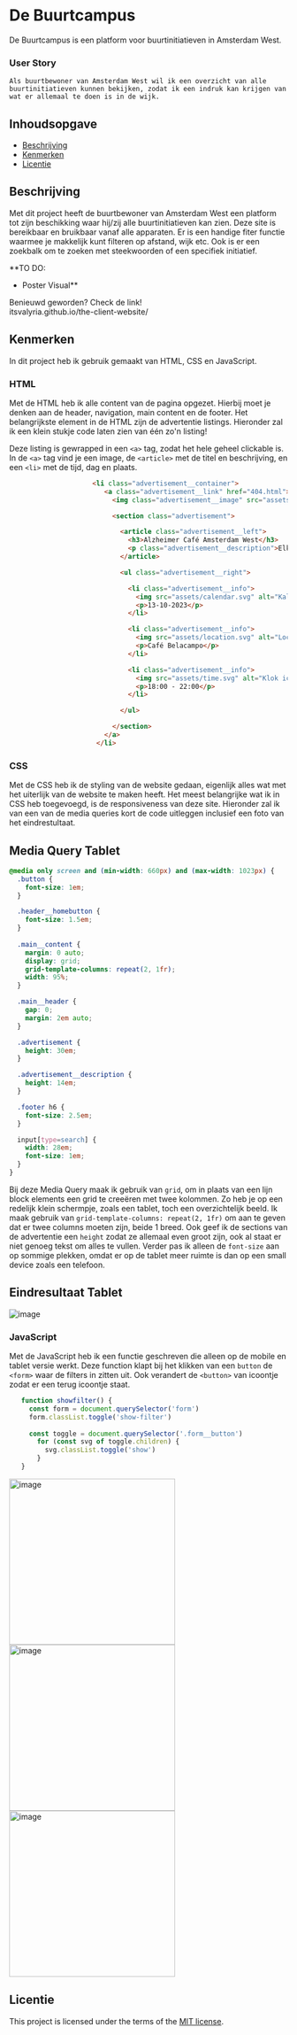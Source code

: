 # De Buurtcampus

De Buurtcampus is een platform voor buurtinitiatieven in Amsterdam West.

### User Story
```Als buurtbewoner van Amsterdam West wil ik een overzicht van alle buurtinitiatieven kunnen bekijken, zodat ik een indruk kan krijgen van wat er allemaal te doen is in de wijk.```

## Inhoudsopgave

  * [Beschrijving](#beschrijving)
  * [Kenmerken](#kenmerken)
  * [Licentie](#licentie)

## Beschrijving
Met dit project heeft de buurtbewoner van Amsterdam West een platform tot zijn beschikking waar hij/zij alle buurtinitiatieven kan zien. Deze site is bereikbaar en bruikbaar vanaf alle apparaten. Er is een handige fiter functie waarmee je makkelijk kunt filteren op afstand, wijk etc. Ook is er een zoekbalk om te zoeken met steekwoorden of een specifiek initiatief. 
<!-- Voeg een mooie poster visual toe 📸 -->
**TO DO:
- Poster Visual**

Benieuwd geworden? Check de link! <br>
itsvalyria.github.io/the-client-website/

## Kenmerken

In dit project heb ik gebruik gemaakt van HTML, CSS en JavaScript.

### HTML
Met de HTML heb ik alle content van de pagina opgezet. Hierbij moet je denken aan de header, navigation, main content en de footer. Het belangrijkste element in de HTML zijn de advertentie listings. Hieronder zal ik een klein stukje code laten zien van één zo'n listing!

Deze listing is gewrapped in een ```<a>``` tag, zodat het hele geheel clickable is. In de ```<a>``` tag vind je een image, de ```<article>``` met de titel en beschrijving, en een ```<li>``` met de tijd, dag en plaats.

```html
                     <li class="advertisement__container">
                        <a class="advertisement__link" href="404.html">
                          <img class="advertisement__image" src="assets/alzheimercafe.jpg" alt="Foto van het Alzheimercafé.">

                          <section class="advertisement">

                            <article class="advertisement__left">
                              <h3>Alzheimer Café Amsterdam West</h3>
                              <p class="advertisement__description">Elke vierde woensdag van de maand opent het Alzheimer Café Amsterdam West haar deuren en kunnen mensen met dementie, hun partners, familie, vrienden en hulpverleners terecht voor informatie en uitwisseling.</p>
                            </article>

                            <ul class="advertisement__right">

                              <li class="advertisement__info">
                                <img src="assets/calendar.svg" alt="Kalender icoontje.">
                                <p>13-10-2023</p>
                              </li>

                              <li class="advertisement__info">
                                <img src="assets/location.svg" alt="Locatie pin icoontje.">
                                <p>Café Belacampo</p>
                              </li>

                              <li class="advertisement__info">
                                <img src="assets/time.svg" alt="Klok icoontje.">
                                <p>18:00 - 22:00</p>
                              </li>

                            </ul>

                          </section>
                        </a>
                      </li>
```

### CSS
Met de CSS heb ik de styling van de website gedaan, eigenlijk alles wat met het uiterlijk van de website te maken heeft. Het meest belangrijke wat ik in CSS heb toegevoegd, is de responsiveness van deze site. Hieronder zal ik van een van de media queries kort de code uitleggen inclusief een foto van het eindrestultaat.

## Media Query Tablet
```css
@media only screen and (min-width: 660px) and (max-width: 1023px) {
  .button {
    font-size: 1em;
  }

  .header__homebutton {
    font-size: 1.5em;
  }
  
  .main__content {
    margin: 0 auto;
    display: grid;
    grid-template-columns: repeat(2, 1fr);
    width: 95%;
  }

  .main__header {
    gap: 0;
    margin: 2em auto;
  }

  .advertisement {
    height: 30em;
  }

  .advertisement__description {
    height: 14em;
  }

  .footer h6 {
    font-size: 2.5em;
  }

  input[type=search] {
    width: 28em;
    font-size: 1em;
  }
}
```
Bij deze Media Query maak ik gebruik van ```grid```, om in plaats van een lijn block elements een grid te creeëren met twee kolommen. Zo heb je op een redelijk klein schermpje, zoals een tablet, toch een overzichtelijk beeld. Ik maak gebruik van ```grid-template-columns: repeat(2, 1fr)``` om aan te geven dat er twee columns moeten zijn, beide 1 breed. Ook geef ik de sections van de advertentie een ```height``` zodat ze allemaal even groot zijn, ook al staat er niet genoeg tekst om alles te vullen. Verder pas ik alleen de ```font-size``` aan op sommige plekken, omdat er op de tablet meer ruimte is dan op een small device zoals een telefoon.

## Eindresultaat Tablet
![image](https://github.com/itsValyria/the-client-website/assets/76444716/6cc841a6-da1e-4215-b275-5c4fe52c0e4f)

### JavaScript
Met de JavaScript heb ik een functie geschreven die alleen op de mobile en tablet versie werkt. Deze function klapt bij het klikken van een ```button``` de ```<form>``` waar de filters in zitten uit. Ook verandert de ```<button>``` van icoontje zodat er een terug icoontje staat.

```js
   function showfilter() {
     const form = document.querySelector('form')
     form.classList.toggle('show-filter')
   
     const toggle = document.querySelector('.form__button')
       for (const svg of toggle.children) {
         svg.classList.toggle('show')
       }
   }
```

<section display: flex; justify-content: center; align-items: center;>
 <img width="300" alt="image" src="https://github.com/itsValyria/the-client-website/assets/76444716/13efa180-8fab-4c9f-85ab-cf0ccb06f95c">
 <img width="300" alt="image" src="https://github.com/itsValyria/the-client-website/assets/76444716/be29454d-ea81-4402-95bc-bb1cd9d29994">
 <img width="300" alt="image" src="https://github.com/itsValyria/the-client-website/assets/76444716/d92eb69e-7781-4059-af1b-7e5caf5c413a">
</section>

## Licentie

This project is licensed under the terms of the [MIT license](./LICENSE).
